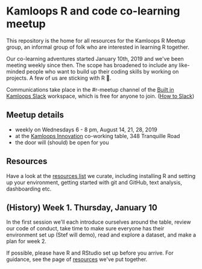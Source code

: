 # Kamloops R and code co-learning meetup
This repository is the home for all resources for the Kamloops R Meetup group, an informal group of folk who are interested in learning R together.

Our co-learning adventures started January 10th, 2019 and we've been meeting weekly since then. The scope has broadened to include any like-minded people who want to build up their coding skills by working on projects. A few of us are sticking with R 🙂.

Communications take place in the #r-meetup channel of the [Built in Kamloops Slack](https://builtinkamloops-slackin.now.sh/) workspace, which is free for anyone to join. ([How to Slack](https://get.slack.help/hc/en-us/articles/218080037-Getting-started-for-new-members))

## Meetup details
- weekly on Wednesdays 6 - 8 pm, August 14, 21, 28, 2019
- at the [Kamloops Innovation](https://kamloopsinnovation.ca/contact/) co-working table, 348 Tranquille Road
- the door will (should) be open for you

## Resources
 Have a look at the [resources list](Resources.md) we curate, including installing R and setting up your environment, getting started with git and GitHub, text analysis, dashboarding etc.

## (History) Week 1. Thursday, January 10
In the first session we'll each introduce ourselves around the table, review our code of conduct, take time to make sure everyone has their environment set up (Stef will demo), read and explore a dataset, and make a plan for week 2.

If possible, please have R and RStudio set up before you arrive. For guidance, see the page of [resources](https://github.com/KamloopsR/Meetup/blob/master/Resources.md) we've put together.
